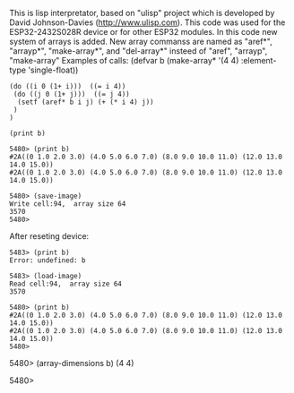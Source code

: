 This is lisp interpretator, based on "ulisp" project which is developed by David Johnson-Davies (http://www.ulisp.com). 
This code was used for the ESP32-2432S028R device or for other ESP32 modules.
In this code new system of arrays is added.
New array commanss are named as "aref*", "arrayp*", "make-array*", and "del-array*" insteed of "aref", "arrayp", "make-array"
Examples of calls:
    (defvar b (make-array* '(4 4) :element-type 'single-float))

    (do ((i 0 (1+ i)))  ((= i 4))
     (do ((j 0 (1+ j)))  ((= j 4))
      (setf (aref* b i j) (+ (* i 4) j))
     )
    )

    (print b)

    5480> (print b)
    #2A((0 1.0 2.0 3.0) (4.0 5.0 6.0 7.0) (8.0 9.0 10.0 11.0) (12.0 13.0 14.0 15.0))
    #2A((0 1.0 2.0 3.0) (4.0 5.0 6.0 7.0) (8.0 9.0 10.0 11.0) (12.0 13.0 14.0 15.0))

    5480> (save-image)
    Write cell:94,  array size 64
    3570
    5480>

After reseting device:

    5483> (print b)
    Error: undefined: b

    5483> (load-image)
    Read cell:94,  array size 64
    3570

    5480> (print b)
    #2A((0 1.0 2.0 3.0) (4.0 5.0 6.0 7.0) (8.0 9.0 10.0 11.0) (12.0 13.0 14.0 15.0))
    #2A((0 1.0 2.0 3.0) (4.0 5.0 6.0 7.0) (8.0 9.0 10.0 11.0) (12.0 13.0 14.0 15.0))
    5480>

   5480> (array-dimensions b)
   (4 4)

   5480>
